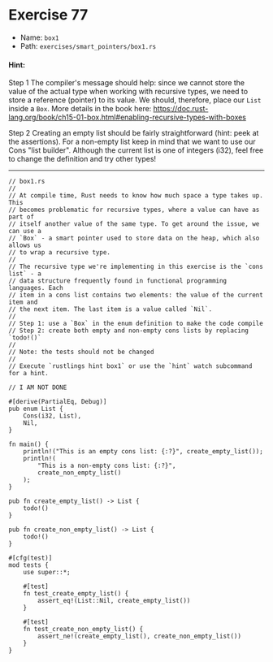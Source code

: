 # Exercise 77

- Name: ```box1```
- Path: ```exercises/smart_pointers/box1.rs```
#### Hint: 

Step 1
The compiler's message should help: since we cannot store the value of the actual type
when working with recursive types, we need to store a reference (pointer) to its value.
We should, therefore, place our `List` inside a `Box`. More details in the book here:
https://doc.rust-lang.org/book/ch15-01-box.html#enabling-recursive-types-with-boxes

Step 2
Creating an empty list should be fairly straightforward (hint: peek at the assertions).
For a non-empty list keep in mind that we want to use our Cons "list builder".
Although the current list is one of integers (i32), feel free to change the definition
and try other types!



---



```rust,editable
// box1.rs
//
// At compile time, Rust needs to know how much space a type takes up. This
// becomes problematic for recursive types, where a value can have as part of
// itself another value of the same type. To get around the issue, we can use a
// `Box` - a smart pointer used to store data on the heap, which also allows us
// to wrap a recursive type.
//
// The recursive type we're implementing in this exercise is the `cons list` - a
// data structure frequently found in functional programming languages. Each
// item in a cons list contains two elements: the value of the current item and
// the next item. The last item is a value called `Nil`.
//
// Step 1: use a `Box` in the enum definition to make the code compile
// Step 2: create both empty and non-empty cons lists by replacing `todo!()`
//
// Note: the tests should not be changed
//
// Execute `rustlings hint box1` or use the `hint` watch subcommand for a hint.

// I AM NOT DONE

#[derive(PartialEq, Debug)]
pub enum List {
    Cons(i32, List),
    Nil,
}

fn main() {
    println!("This is an empty cons list: {:?}", create_empty_list());
    println!(
        "This is a non-empty cons list: {:?}",
        create_non_empty_list()
    );
}

pub fn create_empty_list() -> List {
    todo!()
}

pub fn create_non_empty_list() -> List {
    todo!()
}

#[cfg(test)]
mod tests {
    use super::*;

    #[test]
    fn test_create_empty_list() {
        assert_eq!(List::Nil, create_empty_list())
    }

    #[test]
    fn test_create_non_empty_list() {
        assert_ne!(create_empty_list(), create_non_empty_list())
    }
}

```
